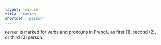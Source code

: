 ```yaml
---
layout: feature
title: 'Person'
shortdef: 'person'
---
```


`Person` is marked for verbs and pronouns in French, as first (1), second (2), or third (3) person.
